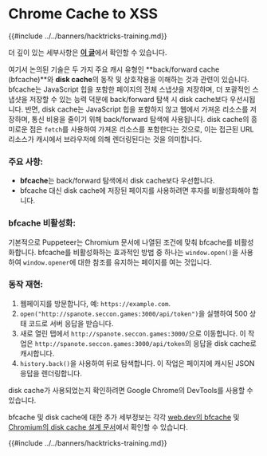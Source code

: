 # Chrome Cache to XSS

{{#include ../../banners/hacktricks-training.md}}

더 깊이 있는 세부사항은 [**이 글**](https://blog.arkark.dev/2022/11/18/seccon-en/#web-spanote)에서 확인할 수 있습니다.

여기서 논의된 기술은 두 가지 주요 캐시 유형인 **back/forward cache (bfcache)**와 **disk cache**의 동작 및 상호작용을 이해하는 것과 관련이 있습니다. bfcache는 JavaScript 힙을 포함한 페이지의 전체 스냅샷을 저장하며, 더 포괄적인 스냅샷을 저장할 수 있는 능력 덕분에 back/forward 탐색 시 disk cache보다 우선시됩니다. 반면, disk cache는 JavaScript 힙을 포함하지 않고 웹에서 가져온 리소스를 저장하며, 통신 비용을 줄이기 위해 back/forward 탐색에 사용됩니다. disk cache의 흥미로운 점은 `fetch`를 사용하여 가져온 리소스를 포함한다는 것으로, 이는 접근된 URL 리소스가 캐시에서 브라우저에 의해 렌더링된다는 것을 의미합니다.

### 주요 사항:

- **bfcache**는 back/forward 탐색에서 disk cache보다 우선합니다.
- bfcache 대신 disk cache에 저장된 페이지를 사용하려면 후자를 비활성화해야 합니다.

### bfcache 비활성화:

기본적으로 Puppeteer는 Chromium 문서에 나열된 조건에 맞춰 bfcache를 비활성화합니다. bfcache를 비활성화하는 효과적인 방법 중 하나는 `window.open()`을 사용하여 `window.opener`에 대한 참조를 유지하는 페이지를 여는 것입니다.

### 동작 재현:

1. 웹페이지를 방문합니다, 예: `https://example.com`.
2. `open("http://spanote.seccon.games:3000/api/token")`을 실행하여 500 상태 코드로 서버 응답을 받습니다.
3. 새로 열린 탭에서 `http://spanote.seccon.games:3000/`으로 이동합니다. 이 작업은 `http://spanote.seccon.games:3000/api/token`의 응답을 disk cache로 캐시합니다.
4. `history.back()`을 사용하여 뒤로 탐색합니다. 이 작업은 페이지에 캐시된 JSON 응답을 렌더링합니다.

disk cache가 사용되었는지 확인하려면 Google Chrome의 DevTools를 사용할 수 있습니다.

bfcache 및 disk cache에 대한 추가 세부정보는 각각 [web.dev의 bfcache](https://web.dev/i18n/en/bfcache/) 및 [Chromium의 disk cache 설계 문서](https://www.chromium.org/developers/design-documents/network-stack/disk-cache/)에서 확인할 수 있습니다.

{{#include ../../banners/hacktricks-training.md}}

